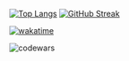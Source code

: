 [![Top Langs](https://github-readme-stats.vercel.app/api/top-langs/?username=MoonAmon&layout=compact)](https://github.com/MoonAmon/github-readme-stats) [![GitHub Streak](https://streak-stats.demolab.com?user=MoonAmon&exclude_days=Sun%2CSat)](https://git.io/streak-stats)

[![wakatime](https://wakatime.com/badge/user/a4a36a3b-3e8f-4d13-b8a8-13603123e837.svg)](https://wakatime.com/@a4a36a3b-3e8f-4d13-b8a8-13603123e837)

![codewars](https://www.codewars.com/users/MoonAmon/badges/large)
